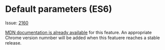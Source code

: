 # Default parameters (ES6)

Issue: [2160](https://bugs.chromium.org/p/v8/issues/detail?id=2160)

[MDN documentation is already available]() for this feature. An appropriate Chrome version numnber will be added when this featuere reaches a stable release.